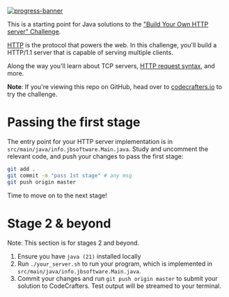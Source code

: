[![progress-banner](https://backend.codecrafters.io/progress/http-server/475c1760-1aba-4eca-85eb-9d382903a34c)](https://app.codecrafters.io/users/codecrafters-bot?r=2qF)

This is a starting point for Java solutions to the
["Build Your Own HTTP server" Challenge](https://app.codecrafters.io/courses/http-server/overview).

[HTTP](https://en.wikipedia.org/wiki/Hypertext_Transfer_Protocol) is the
protocol that powers the web. In this challenge, you'll build a HTTP/1.1 server
that is capable of serving multiple clients.

Along the way you'll learn about TCP servers,
[HTTP request syntax](https://www.w3.org/Protocols/rfc2616/rfc2616-sec5.html),
and more.

**Note**: If you're viewing this repo on GitHub, head over to
[codecrafters.io](https://codecrafters.io) to try the challenge.

# Passing the first stage

The entry point for your HTTP server implementation is in
`src/main/java/info.jbsoftware.Main.java`. Study and uncomment the relevant code, and push your
changes to pass the first stage:

```sh
git add .
git commit -m "pass 1st stage" # any msg
git push origin master
```

Time to move on to the next stage!

# Stage 2 & beyond

Note: This section is for stages 2 and beyond.

1. Ensure you have `java (21)` installed locally
1. Run `./your_server.sh` to run your program, which is implemented in
   `src/main/java/info.jbsoftware.Main.java`.
1. Commit your changes and run `git push origin master` to submit your solution
   to CodeCrafters. Test output will be streamed to your terminal.
